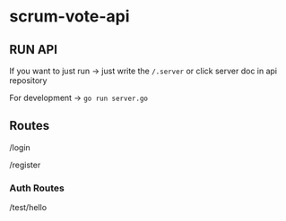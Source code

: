 # scrum-vote-api
## RUN API
If you want to just run -> just write the `/.server` or click server doc in api repository

For development -> `go run server.go`

## Routes 
   /login
   
   /register
### Auth Routes 
  /test/hello
  
###
